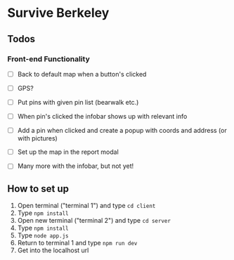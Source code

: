 # Survive Berkeley

## Todos

### Front-end Functionality
- [ ] Back to default map when a button's clicked
- [ ] GPS?
- [ ] Put pins with given pin list (bearwalk etc.)
- [ ] When pin's clicked the infobar shows up with relevant info
- [ ] Add a pin when clicked and create a popup with coords and address (or with pictures)
- [ ] Set up the map in the report modal
- [ ] Many more with the infobar, but not yet!


## How to set up
1. Open terminal ("terminal 1") and type `cd client`
2. Type `npm install`
3. Open new terminal ("terminal 2") and type `cd server`
4. Type `npm install`
5. Type `node app.js`
6. Return to terminal 1 and type `npm run dev`
7. Get into the localhost url